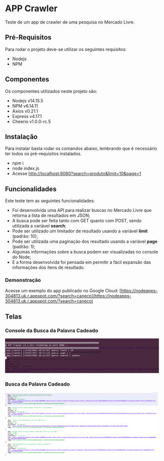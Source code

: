 # APP Crawler

Teste de um app de crawler de uma pesquisa no Mercado Livre.

## Pré-Requisitos

Para rodar o projeto deve-se utilizar os seguintes requisitos:
- Nodejs 
- NPM

## Componentes

Os componentes utilizados neste projeto são:
- Nodejs v14.15.5
- NPM v6.14.11
- Axios v0.21.1
- Express v4.17.1
- Cheerio v1.0.0-rc.5


## Instalação

Para instalar basta rodar os comandos abaixo, lembrando que é necessário ter todos os pré-requisitos instalados.
- npm i
- node index.js
- Acesse [http://localhost:8080?search=produto&limit=10&page=1](http://localhost:8080?search=produto&limit=10&page=1)

## Funcionalidades

Este teste tem as seguintes funcionalidades:
- Foi desenvolvida uma API para realizar buscas no Mercado Livre que retorna a lista de resultados em JSON;
- A busca pode ser feita tanto com GET quanto com POST, sendo utilizada a variável **search**;
- Pode ser utilizado um limitador de resultado usando a variável **limit** (padrão: 10);
- Pode ser utilizada uma paginação dos resultado usando a variável **page** (padrão: 1);
- Algumas informações sobre a busca podem ser visualizadas no console do Node;
- E a forma desenvolvida foi pensada em permitir a fácil expansão das informações dos itens de resultado.

### Demonstração
Acesse um exemplo do app publicado no Google Cloud:
[https://nodeapps-304813.uk.r.appspot.com/?search=caneco](https://nodeapps-304813.uk.r.appspot.com/?search=caneco)

## Telas

### Console da Busca da Palavra Cadeado
![Tela de Busca da Palavra Caneco](/images/app_crawler-01.png)

### Busca da Palavra **Cadeado**
![Tela Console da Busca da Palavra Caneco](/images/app_crawler-02.png)
